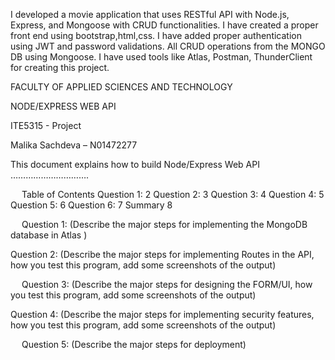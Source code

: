 I developed a movie application that uses  RESTful API with Node.js, Express, and Mongoose with CRUD functionalities.
I have created a proper front end using bootstrap,html,css. I have added proper authentication  using JWT and password validations.
All CRUD operations from the MONGO DB using Mongoose. I have used tools like Atlas, Postman, ThunderClient for creating this project.


FACULTY OF APPLIED SCIENCES AND TECHNOLOGY

NODE/EXPRESS WEB API

ITE5315 - Project


     
Malika Sachdeva – N01472277


     



This document explains how to build Node/Express Web API …………………………. 












 
Table of Contents
Question 1:	2
Question 2:	3
Question 3:	4
Question 4:	5
Question 5:	6
Question 6:	7
Summary	8

 
Question 1: 
(Describe the major steps for implementing the MongoDB database in Atlas )

 

 

 











Question 2:
(Describe the major steps for implementing Routes in the API, how you test this program, add some screenshots of the output)

 

 


 
 







 
Question 3:
(Describe the major steps for designing the FORM/UI, how you test this program, add some screenshots of the output)

 

 


 
 
 
Question 4:
(Describe the major steps for implementing security features, how you test this program, add some screenshots of the output)

 

 
 
 
Question 5:
(Describe the major steps for deployment)
 


